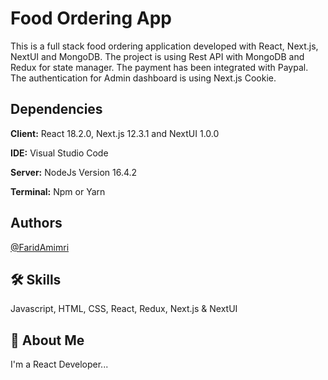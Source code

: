 <!-- @format -->

# Food Ordering App

This is a full stack food ordering application developed with React, Next.js, NextUI and MongoDB. The project is using Rest API with MongoDB and Redux for state manager. The payment has been integrated with Paypal. The authentication for Admin dashboard is using Next.js Cookie.

## Dependencies

**Client:** React 18.2.0, Next.js 12.3.1 and NextUI 1.0.0

**IDE:** Visual Studio Code

**Server:** NodeJs Version 16.4.2

**Terminal:** Npm or Yarn

## Authors

[@FaridAmimri](https://github.com/FaridAmimri)

## 🛠 Skills

Javascript, HTML, CSS, React, Redux, Next.js & NextUI

## 🚀 About Me

I'm a React Developer...
